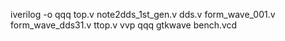 iverilog -o qqq top.v note2dds_1st_gen.v dds.v form_wave_001.v form_wave_dds31.v ttop.v
vvp qqq
gtkwave bench.vcd